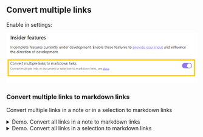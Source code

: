 ## Convert multiple links

Enable in settings:

![Convert multiple links settings](/docs/img/convert-all-links-settings.png)

### Convert multiple links to markdown links
Convert multiple links in a note or in a selection to markdown links

<details>
<summary>Demo. Convert all links in a note to markdown links </summary>

![remove link](/docs/img/convert-all-to-mdlinks.gif)

</details>

<details>
<summary>Demo. Convert all links in a selection to markdown links </summary>

![remove link](/docs/img/convert-all-in-selection-to-mdlinks.gif)

</details>